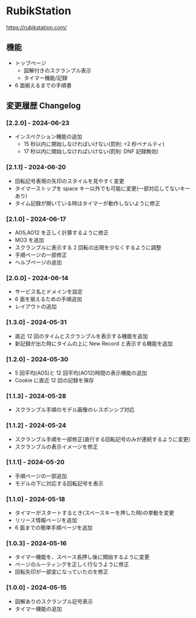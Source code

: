 # RubikStation

https://rubikstation.com/

## 機能

- トップページ
  - 図解付きのスクランブル表示
  - タイマー機能/記録
- 6 面揃えるまでの手順書

## 変更履歴 Changelog

### [2.2.0] - 2024-06-23

- インスペクション機能の追加
  - 15 秒以内に開始しなければいけない(罰則: +2 秒ペナルティ)
  - 17 秒以内に開始しなければいけない(罰則: DNF 記録無効)

### [2.1.1] - 2024-06-20

- 回転記号表現の矢印のスタイルを見やすく変更
- タイマーストップを space キー以外でも可能に変更(一部対応してないキーあり)
- タイム記録が開いている時はタイマーが動作しないように修正

### [2.1.0] - 2024-06-17

- AO5,AO12 を正しく計算するように修正
- MO3 を追加
- スクランブルに表示する 2 回転の出現を少なくするように調整
- 手順ページの一部修正
- ヘルプページの追加

### [2.0.0] - 2024-06-14

- サービス名とドメインを設定
- 6 面を揃えるための手順追加
- レイアウトの追加

### [1.3.0] - 2024-05-31

- 直近 12 回のタイムとスクランブルを表示する機能を追加
- 新記録が出た時にタイムの上に New Record と表示する機能を追加

### [1.2.0] - 2024-05-30

- 5 回平均(AO5)と 12 回平均(AO12)時間の表示機能の追加
- Cookie に直近 12 回の記録を保存

### [1.1.3] - 2024-05-28

- スクランブル手順のモデル画像のレスポンシブ対応

### [1.1.2] - 2024-05-24

- スクランブル手順を一部修正(直行する回転記号のみが連続するように変更)
- スクランブルの表示イメージを修正

### [1.1.1] - 2024-05-20

- 手順ページの一部追加
- モデルの下に対応する回転記号を表示

### [1.1.0] - 2024-05-18

- タイマーがスタートするとき(スペースキーを押した時)の挙動を変更
- リリース情報ページを追加
- 6 面までの簡単手順ページを追加

### [1.0.3] - 2024-05-16

- タイマー機能を、スペース長押し後に開始するように変更
- ページのルーティングを正しく行なうように修正
- 回転矢印が一部変になっていたのを修正

### [1.0.0] - 2024-05-15

- 図解ありのスクランブル記号表示
- タイマー機能の追加
